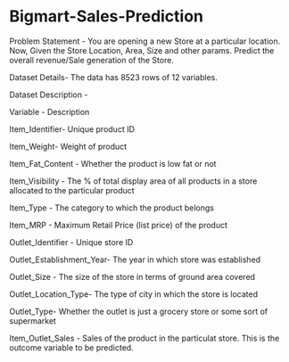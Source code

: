 # Bigmart-Sales-Prediction
Problem Statement - You are opening a new Store at a particular location. Now, Given the Store Location, Area, Size and other params. Predict the overall revenue/Sale generation of the Store.

Dataset Details-
The data has 8523 rows of 12 variables.

Dataset Description -

Variable     -                               Description

Item_Identifier-           Unique product ID

Item_Weight-               Weight of product

Item_Fat_Content  -        Whether the product is low fat or not

Item_Visibility  -         The % of total display area of all products in a store allocated to the particular product

Item_Type -                The category to which the product belongs

Item_MRP -                 Maximum Retail Price (list price) of the product

Outlet_Identifier  -       Unique store ID

Outlet_Establishment_Year- The year in which store was established

Outlet_Size -              The size of the store in terms of ground area covered

Outlet_Location_Type-      The type of city in which the store is located

Outlet_Type-               Whether the outlet is just a grocery store or some sort of supermarket

Item_Outlet_Sales -        Sales of the product in the particulat store. This is the outcome variable to be predicted.

